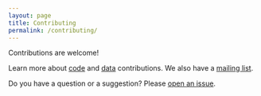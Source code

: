```yaml
---
layout: page
title: Contributing
permalink: /contributing/
---
```

Contributions are welcome! 

Learn more about [code](https://github.com/google/osv.dev/blob/master/CONTRIBUTING.md#contributing-code) and [data](https://github.com/google/osv.dev/blob/master/CONTRIBUTING.md#contributing-data) contributions. 
We also have a [mailing list](https://groups.google.com/g/osv-discuss). 

Do you have a question or a suggestion? Please [open an issue](https://github.com/google/osv.dev/issues). 